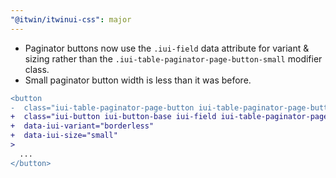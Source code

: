 ```yaml
---
"@itwin/itwinui-css": major
---
```


- Paginator buttons now use the `.iui-field` data attribute for variant & sizing rather than the `.iui-table-paginator-page-button-small` modifier class.
- Small paginator button width is less than it was before.

```diff
<button
-  class="iui-table-paginator-page-button iui-table-paginator-page-button-small"
+  class="iui-button iui-button-base iui-field iui-table-paginator-page-button"
+  data-iui-variant="borderless"
+  data-iui-size="small"
>
  ...
</button>
```
